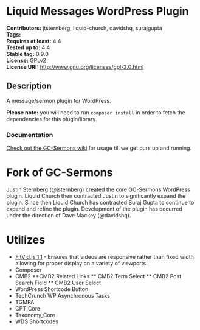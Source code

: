 # Liquid Messages WordPress Plugin #
**Contributors:**      jtsternberg, liquid-church, davidshq, surajgupta  
**Tags:**  
**Requires at least:** 4.4  
**Tested up to:**      4.4  
**Stable tag:**        0.9.0  
**License:**           GPLv2  
**License URI:**       http://www.gnu.org/licenses/gpl-2.0.html  

## Description ##
A message/sermon plugin for WordPress.

**Please note:** you will need to run `composer install` in order to fetch the dependencies for this plugin/library.

### Documentation

[Check out the GC-Sermons wiki](https://github.com/jtsternberg/GC-Sermons/wiki) for usage till we get ours up and running.

# Fork of GC-Sermons
Justin Sternberg (@jsternberg) created the core GC-Sermons WordPress plugin. Liquid Church then contracted Justin to significantly expand the plugin. Since then Liquid Church has contracted Suraj Gupta to continue to expand and refine the plugin. Development of the plugin has occurred under the direction of Dave Mackey (@davidshq).

# Utilizes
* [FitVid.js 1.1](http://fitvidsjs.com/) - Ensures that videos are responsive rather than fixed width allowing for proper display on a variety of viewports.
* Composer
* CMB2
 **CMB2 Related Links
 ** CMB2 Term Select
 ** CMB2 Post Search Field
 ** CMB2 User Select
* WordPress Shortcode Button
* TechCrunch WP Asynchronous Tasks
* TGMPA
* CPT_Core
* Taxonomy_Core
* WDS Shortcodes
